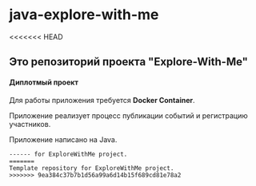 # java-explore-with-me
<<<<<<< HEAD

## Это репозиторий проекта "Explore-With-Me"
#### Диплотмый проект

Для работы приложения требуется **Docker Container**.

Приложение реализует процесс публикации событий и регистрацию участников.

Приложение написано на Java.

```
------ for ExploreWithMe project.
=======
Template repository for ExploreWithMe project.
>>>>>>> 9ea384c37b7b1d56a99a6d14b15f689cd81e78a2
